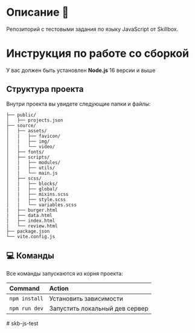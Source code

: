 # Описание 📕

Репозиторий с тестовыми задания по языку JavaScript от Skillbox.

# Инструкция по работе со сборкой

У вас должен быть установлен **Node.js** 16 версии и выше

## Структура проекта

Внутри проекта вы увидете следующие папки и файлы:

```text
├── public/
│   ├── projects.json
├── source/
│   ├── assets/
│   |   ├── favicon/
│   |   ├── img/
│   |   └── video/
│   ├── fonts/
│   ├── scripts/
│   |   ├── modules/
│   |   ├── utils/
│   |   └── main.js
│   ├── scss/
│   |   ├── blocks/
│   |   ├── global/
│   |   ├── mixins.scss
│   |   ├── style.scss
│   |   └── variables.scss
|   ├── burger.html
|   ├── data.html
|   ├── index.html
|   └── review.html
├── package.json
└── vite.config.js
```

## 💻 Команды

Все команды запускаются из корня проекта:

| Command                               | Action                               |
| :-------------------------------------|:-------------------------------------|
| `npm install`                         | Установить зависимости               |
| `npm run dev`                         | Запустить локальный дев сервер       |
#   s k b - j s - t e s t  
 